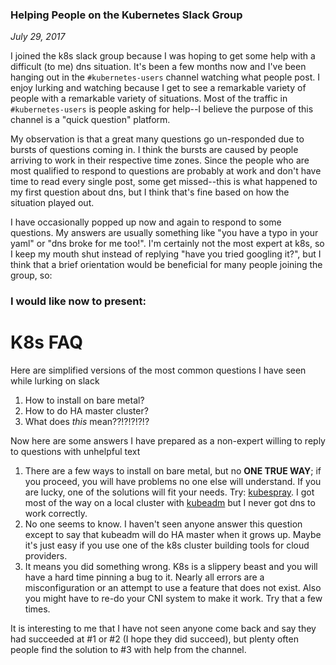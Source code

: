 ### Helping People on the Kubernetes Slack Group

_July 29, 2017_

I joined the k8s slack group because I was hoping to get some help with a difficult (to me) dns situation. It's been a few months now and I've been hanging out in the `#kubernetes-users` channel watching what people post. I enjoy lurking and watching because I get to see a remarkable variety of people with a remarkable variety of situations. Most of the traffic in `#kubernetes-users` is people asking for help--I believe the purpose of this channel is a "quick question" platform.

My observation is that a great many questions go un-responded due to bursts of questions coming in. I think the bursts are caused by people arriving to work in their respective time zones. Since the people who are most qualified to respond to questions are probably at work and don't have time to read every single post, some get missed--this is what happened to my first question about dns, but I think that's fine based on how the situation played out.

I have occasionally popped up now and again to respond to some questions. My answers are usually something like "you have a typo in your yaml" or "dns broke for me too!". I'm certainly not the most expert at k8s, so I keep my mouth shut instead of replying "have you tried googling it?", but I think that a brief orientation would be beneficial for many people joining the group, so:

### I would like now to present:

# K8s FAQ

Here are simplified versions of the most common questions I have seen while lurking on slack

1. How to install on bare metal?
2. How to do HA master cluster?
3. What does _this_ mean??!?!?!?!?

Now here are some answers I have prepared as a non-expert willing to reply to questions with unhelpful text

1. There are a few ways to install on bare metal, but no **ONE TRUE WAY**; if you proceed, you will have problems no one else will understand. If you are lucky, one of the solutions will fit your needs. Try: [kubespray](https://github.com/kubernetes-incubator/kubespray). I got most of the way on a local cluster with [kubeadm](https://kubernetes.io/docs/setup/independent/create-cluster-kubeadm/) but I never got dns to work correctly.
2. No one seems to know. I haven't seen anyone answer this question except to say that kubeadm will do HA master when it grows up. Maybe it's just easy if you use one of the k8s cluster building tools for cloud providers.
3. It means you did something wrong. K8s is a slippery beast and you will have a hard time pinning a bug to it. Nearly all errors are a misconfiguration or an attempt to use a feature that does not exist. Also you might have to re-do your CNI system to make it work. Try that a few times.

It is interesting to me that I have not seen anyone come back and say they had succeeded at #1 or #2 (I hope they did succeed), but plenty often people find the solution to #3 with help from the channel.
